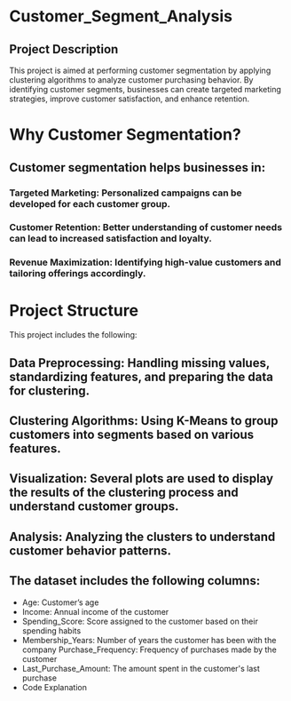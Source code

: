 # Customer_Segment_Analysis
## Project Description
This project is aimed at performing customer segmentation by applying clustering algorithms to analyze customer purchasing behavior. By identifying customer segments, businesses can create targeted marketing strategies, improve customer satisfaction, and enhance retention.

# Why Customer Segmentation?
## Customer segmentation helps businesses in:

### Targeted Marketing: Personalized campaigns can be developed for each customer group.
### Customer Retention: Better understanding of customer needs can lead to increased satisfaction and loyalty.
### Revenue Maximization: Identifying high-value customers and tailoring offerings accordingly.
# Project Structure
This project includes the following:

## Data Preprocessing: Handling missing values, standardizing features, and preparing the data for clustering.
## Clustering Algorithms: Using K-Means to group customers into segments based on various features.
## Visualization: Several plots are used to display the results of the clustering process and understand customer groups.
## Analysis: Analyzing the clusters to understand customer behavior patterns.

## The dataset includes the following columns:

- Age: Customer’s age
- Income: Annual income of the customer
- Spending_Score: Score assigned to the customer based on their spending habits
- Membership_Years: Number of years the customer has been with the company
  Purchase_Frequency: Frequency of purchases made by the customer
- Last_Purchase_Amount: The amount spent in the customer's last purchase
- Code Explanation
